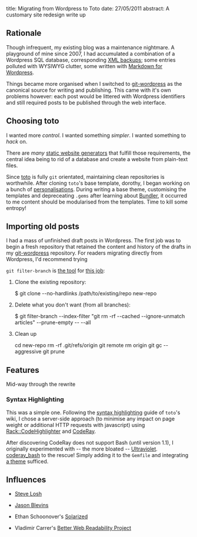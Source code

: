 title: Migrating from Wordpress to Toto
date: 27/05/2011
abstract: A customary site redesign write up

## Rationale

Though infrequent, my existing blog was a maintenance nightmare. A playground of
mine since 2007, I had accumulated a combination of a Wordpress SQL database,
corresponding [XML backups][wpexport]; some entries polluted with WYSIWYG
clutter, some written with [Markdown for Wordpress][md4wp].

Things became more organised when I switched to [git-wordpress][] as the
canonical source for writing and publishing. This came with it's own problems
however: each post would be littered with Wordpress identifiers and still
required posts to be published through the web interface.

## Choosing toto

I wanted more *control*. I wanted something *simpler*. I wanted something to
*hack* on.

There are *many* [static website generators][staticgen] that fulfill those
requirements, the central idea being to rid of a database and create a website
from plain-text files.

Since [toto][] is fully `git` orientated, maintaining clean repositories is
worthwhile. After cloning `toto`'s base template, dorothy, I began working on a
bunch of [personalisations][totofork]. During writing a base theme, customising
the templates and depreceating `.gems` after learning about [Bundler][], it
occurred to me content should be modularised from the templates. Time to kill
some entropy!

## Importing old posts

I had a mass of unfinished draft posts in Wordpress. The first job was to begin
a fresh repository that retained the content and history of the drafts in my
[git-wordpress][] repository. For readers migrating directly from Wordpress, I'd
recommend trying 

`git filter-branch` is [the tool][gfb1] for [this job][gfb2]:

1. Clone the existing repository:

    $ git clone --no-hardlinks /path/to/existing/repo new-repo

2. Delete what you don't want (from all branches):

    $ git filter-branch --index-filter "git rm -rf --cached --ignore-unmatch
        articles" --prune-empty -- --all 

3. Clean up
    
    cd new-repo
    rm -rf .git/refs/origin
    git remote rm origin
    git gc --aggressive
    git prune

## Features

Mid-way through the rewrite

### Syntax Highlighting

This was a simple one. Following the [syntax highlighting][totohi] guide of
`toto`'s wiki, I chose a server-side approach (to minimise any impact on page
weight or additional HTTP requests with javascript) using
[Rack::CodeHighlighter][] and [CodeRay][].

After discovering CodeRay does not support Bash (until version 1.1), I
originally experimented with -- the more bloated -- [Ultraviolet][].
[coderay_bash][] to the rescue! Simply adding it to the `Gemfile` and
integrating [a theme][coderay-theme] sufficed.

## Influences

* [Steve Losh][sjl]
* [Jason Blevins][jblevins]
* Ethan Schoonover's [Solarized][]
* Vladimir Carrer's [Better Web Readability Project][readability]

  [toto]: http://cloudhead.io/toto
  [dorothy]: https://github.com/cloudhead/dorothy
  [Bundler]: http://gembundler.com/
  [sjl]: http://stevelosh.com/blog/2010/01/moving-from-django-to-hyde/
  [jblevins]: http://jblevins.org/log/kindle-dx
  [Solarized]: http://ethanschoonover.com/solarized
  [readability]: https://code.google.com/p/better-web-readability-project/
  [wpexport]: https://github.com/tlvince/scripts/blob/bash/wordpress-export.sh
  [md4wp]: https://wordpress.org/extend/plugins/markdown-for-wordpress-and-bbpress/
  [git-wordpress]: https://github.com/brool/git-wordpress
  [gfb1]: http://airbladesoftware.com/notes/moving-a-subdirectory-into-a-separate-git-repository
  [gfb2]: http://stackoverflow.com/questions/3223053/how-to-remove-old-commits-after-filter-branch
  [totohi]: https://github.com/cloudhead/toto/wiki/Syntax-Highlighting
  [Rack::CodeHighlighter]: https://github.com/wbzyl/rack-codehighlighter
  [CodeRay]: http://coderay.rubychan.de/
  [Ultraviolet]: http://ultraviolet.rubyforge.org/
  [coderay_bash]: https://github.com/pejuko/coderay_bash
  [coderay-theme]: http://localhost:3000/css/coderay.css
  [totowiki]: https://github.com/cloudhead/toto/wiki
  [totofork]: https://github.com/tlvince/toto
  [staticgen]: http://iwantmyname.com/blog/2011/02/list-static-website-generators.html
